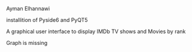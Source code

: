 Ayman Elhannawi



installition of Pyside6 and PyQT5



A graphical user interface to display IMDb TV shows and Movies by rank


Graph is missing

